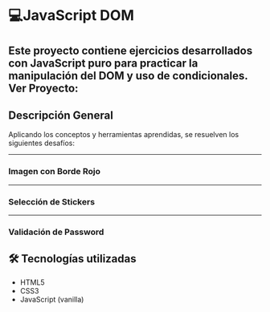 # 💻JavaScript DOM

Este proyecto contiene ejercicios desarrollados con JavaScript puro para practicar la manipulación del DOM y uso de condicionales.
Ver Proyecto:
---
## Descripción General

Aplicando los conceptos y herramientas aprendidas, se resuelven los siguientes desafíos:

---
### Imagen con Borde Rojo
---
### Selección de Stickers
---
### Validación de Password

## 🛠️ Tecnologías utilizadas

- HTML5
- CSS3
- JavaScript (vanilla)
